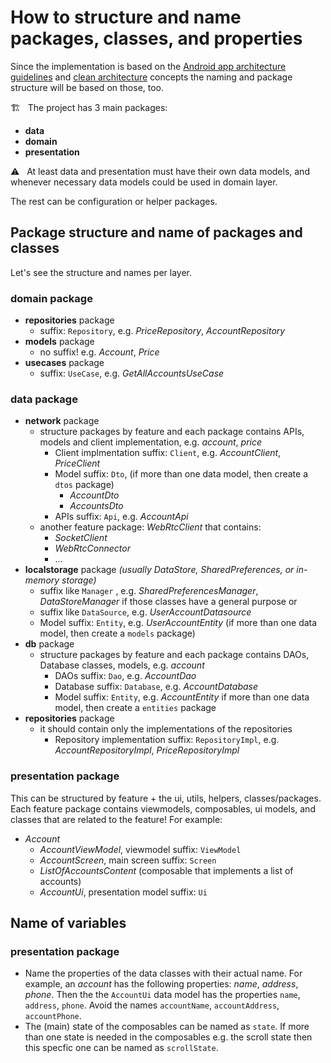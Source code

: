 # How to structure and name packages, classes, and properties
Since the implementation is based on the [Android app architecture guidelines](https://developer.android.com/topic/architecture) and [clean architecture](https://www.raywenderlich.com/3595916-clean-architecture-tutorial-for-android-getting-started) concepts
the naming and package structure will be based on those, too.

🏗️ &nbsp; The project has 3 main packages:
- **data**
- **domain**
- **presentation**

⚠️ &nbsp; At least data and presentation must have their own data models, and whenever necessary data models could be used in domain layer.

The rest can be configuration or helper packages.

## Package structure and name of packages and classes
Let's see the structure and names per layer.
### domain package
- **repositories** package
  - suffix: `Repository`, e.g. _PriceRepository_, _AccountRepository_
- **models** package
  - no suffix! e.g. _Account_, _Price_
- **usecases** package
  - suffix: `UseCase`, e.g. _GetAllAccountsUseCase_

### data package
- **network** package
  - structure packages by feature and each package contains APIs, models and client implementation, e.g. _account_, _price_
    - Client implmentation suffix: `Client`, e.g. _AccountClient_, _PriceClient_
    - Model suffix: `Dto`, (if more than one data model, then create a `dtos` package)
      - _AccountDto_
      - _AccountsDto_
    - APIs suffix: `Api`, e.g. _AccountApi_
  - another feature package: _WebRtcClient_ that contains:
    - _SocketClient_
    - _WebRtcConnector_
    - …
- **localstorage** package _(usually DataStore, SharedPreferences, or in-memory storage)_
  - suffix like `Manager` , e.g. _SharedPreferencesManager_, _DataStoreManager_ if those classes have a general purpose or
  - suffix like `DataSource`, e.g. _UserAccountDatasource_
  - Model suffix: `Entity`, e.g. _UserAccountEntity_ (if more than one data model, then create a `models` package)
- **db** package
  - structure packages by feature and each package contains DAOs, Database classes, models, e.g. _account_
    - DAOs suffix: `Dao`, e.g. _AccountDao_
    - Database suffix: `Database`, e.g. _AccountDatabase_
    - Model suffix: `Entity`, e.g. _AccountEntity_ if more than one data model, then create a `entities` package
- **repositories** package
  - it should contain only the implementations of the repositories
    - Repository implementation suffix: `RepositoryImpl`, e.g. _AccountRepositoryImpl_, _PriceRepositoryImpl_

### presentation package
This can be structured by feature + the ui, utils, helpers, classes/packages. Each feature package contains viewmodels, composables, ui models, and
classes that are related to the feature! For example:
- _Account_
  - _AccountViewModel_, viewmodel suffix: `ViewModel`
  - _AccountScreen_, main screen suffix: `Screen`
  - _ListOfAccountsContent_ (composable that implements a list of accounts)
  - _AccountUi_, presentation model suffix: `Ui`


## Name of variables
### presentation package
- Name the properties of the data classes with their actual name. For example, an _account_ has the following properties: _name_, _address_, _phone_. Then the the `AccountUi` data model has the properties `name`, `address`, `phone`. Avoid the names `accountName`, `accountAddress`, `accountPhone`.
- The (main) state of the composables can be named as `state`. If more than one state is needed in the composables e.g. the scroll state then this specfic one can be named as `scrollState`.